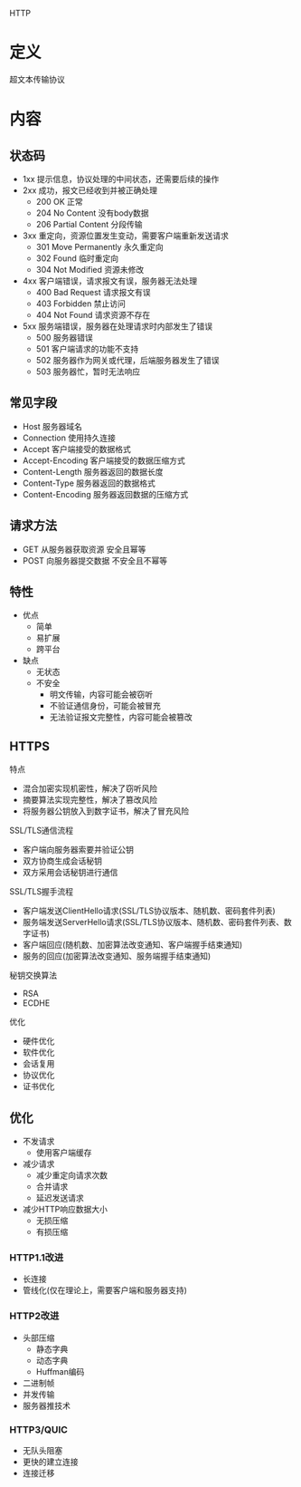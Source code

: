 HTTP

# 定义 #
超文本传输协议

# 内容 #
## 状态码 ##
  - 1xx 提示信息，协议处理的中间状态，还需要后续的操作
  - 2xx 成功，报文已经收到并被正确处理
    - 200 OK 正常
    - 204 No Content 没有body数据
    - 206 Partial Content 分段传输
  - 3xx 重定向，资源位置发生变动，需要客户端重新发送请求
    - 301 Move Permanently 永久重定向 
    - 302 Found 临时重定向
    - 304 Not Modified 资源未修改
  - 4xx 客户端错误，请求报文有误，服务器无法处理
    - 400 Bad Request 请求报文有误
    - 403 Forbidden 禁止访问
    - 404 Not Found 请求资源不存在
  - 5xx 服务端错误，服务器在处理请求时内部发生了错误
    - 500 服务器错误 
    - 501 客户端请求的功能不支持
    - 502 服务器作为网关或代理，后端服务器发生了错误
    - 503 服务器忙，暂时无法响应

## 常见字段 ###
  - Host 服务器域名
  - Connection 使用持久连接
  - Accept 客户端接受的数据格式
  - Accept-Encoding 客户端接受的数据压缩方式
  - Content-Length 服务器返回的数据长度
  - Content-Type 服务器返回的数据格式
  - Content-Encoding 服务器返回数据的压缩方式

## 请求方法 ##
  - GET 从服务器获取资源 安全且幂等
  - POST 向服务器提交数据 不安全且不幂等

## 特性 ##
  - 优点
    - 简单 
    - 易扩展
    - 跨平台
  - 缺点 
    - 无状态
    - 不安全
      - 明文传输，内容可能会被窃听
      - 不验证通信身份，可能会被冒充
      - 无法验证报文完整性，内容可能会被篡改

## HTTPS ##
特点  
  - 混合加密实现机密性，解决了窃听风险
  - 摘要算法实现完整性，解决了篡改风险
  - 将服务器公钥放入到数字证书，解决了冒充风险  

SSL/TLS通信流程
  - 客户端向服务器索要并验证公钥
  - 双方协商生成会话秘钥
  - 双方采用会话秘钥进行通信

SSL/TLS握手流程
  - 客户端发送ClientHello请求(SSL/TLS协议版本、随机数、密码套件列表)
  - 服务端发送ServerHello请求(SSL/TLS协议版本、随机数、密码套件列表、数字证书)
  - 客户端回应(随机数、加密算法改变通知、客户端握手结束通知)
  - 服务的回应(加密算法改变通知、服务端握手结束通知)

秘钥交换算法
  - RSA
  - ECDHE

优化
  - 硬件优化
  - 软件优化
  - 会话复用
  - 协议优化
  - 证书优化

## 优化 ##
  - 不发请求
    - 使用客户端缓存
  - 减少请求
    - 减少重定向请求次数
    - 合并请求
    - 延迟发送请求
  - 减少HTTP响应数据大小   
    - 无损压缩
    - 有损压缩

### HTTP1.1改进 ###
  - 长连接
  - 管线化(仅在理论上，需要客户端和服务器支持)

### HTTP2改进 ###
  - 头部压缩
    - 静态字典
    - 动态字典
    - Huffman编码
  - 二进制帧
  - 并发传输
  - 服务器推技术

### HTTP3/QUIC ###
  - 无队头阻塞
  - 更快的建立连接
  - 连接迁移
